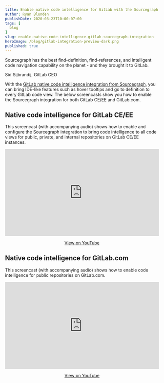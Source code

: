 ```yaml
---
title: Enable native code intelligence for GitLab with the Sourcegraph integration
author: Ryan Blunden
publishDate: 2020-03-23T10:00-07:00
tags: [
  blog
]
slug: enable-native-code-intelligence-gitlab-sourcegraph-integration
heroImage: /blog/gitlab-integration-preview-dark.png
published: true
---
```


<div class="blockquote case-studies__quote case-studies__quote--in-content">
  <p>
    Sourcegraph has the best find-definition, find-references, and intelligent code navigation capability on the planet - and they brought it to GitLab.
  </p>
  <footer class="blockquote-footer">
    Sid Sijbrandij, GitLab CEO
  </footer>
</div>

With the [GitLab native code intelligence integration from Sourcegraph](/blog/gitlab-integrates-sourcegraph-code-navigation-and-code-intelligence), you can bring IDE-like features such as hover tooltips and go to definition to every GitLab code view. The below screencasts show you how to enable the Sourcegraph integration for both GitLab CE/EE and GitLab.com.

## Native code intelligence for GitLab CE/EE

This screencast (with accompanying audio) shows how to enable and configure the Sourcegraph integration to bring code intelligence to all code views for public, private, and internal repositories on GitLab CE/EE instances.

<p class="container">
  <div style="padding:56.25% 0 0 0;position:relative;">
    <iframe src="https://www.youtube.com/embed/jfF84lYZg2c" style="position:absolute;top:0;left:0;width:100%;height:100%;" frameborder="0" webkitallowfullscreen="" mozallowfullscreen="" allowfullscreen=""></iframe>
  </div>
  <p style="text-align: center"><a href="https://youtu.be/jfF84lYZg2c" target="_blank">View on YouTube</a></p>
</p>

## Native code intelligence for GitLab.com

This screencast (with accompanying audio) shows how to enable code intelligence for public repositories on GitLab.com.


<p class="container">
  <div style="padding:56.25% 0 0 0;position:relative;">
    <iframe src="https://www.youtube.com/embed/qJDbuML5jFU" style="position:absolute;top:0;left:0;width:100%;height:100%;" frameborder="0" webkitallowfullscreen="" mozallowfullscreen="" allowfullscreen=""></iframe>
  </div>
  <p style="text-align: center"><a href="https://www.youtube.com/watch?v=qJDbuML5jFU" target="_blank">View on YouTube</a></p>
</p>
